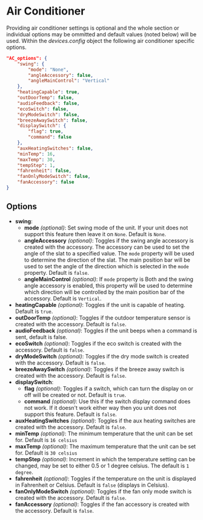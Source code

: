 # Air Conditioner

Providing air conditioner settings is optional and the whole section or individual options may be ommitted and default values (noted below) will be used. Within the *devices.config* object the following air conditioner specific options.

```json
"AC_options": {
    "swing": {
        "mode": "None",
        "angleAccessory": false,
        "angleMainControl": "Vertical"
    },
    "heatingCapable": true,
    "outDoorTemp": false,
    "audioFeedback": false,
    "ecoSwitch": false,
    "dryModeSwitch": false,
    "breezeAwaySwitch": false,
    "displaySwitch": {
        "flag": true,
        "command": false
    },
    "auxHeatingSwitches": false,
    "minTemp": 16,
    "maxTemp": 30,
    "tempStep": 1,
    "fahrenheit": false,
    "fanOnlyModeSwitch": false,
    "fanAccessory": false
}
```
## Options
- **swing**:
  - **mode** *(optional)*: Set swing mode of the unit. If your unit does not support this feature then leave it on `None`. Default is `None`.
  - **angleAccessory** *(optional)*: Toggles if the swing angle accessory is created with the accessory. The accessory can be used to set the angle of the slat to a specified value. The `mode` property will be used to determine the direction of the slat. The main position bar will be used to set the angle of the direction which is selected in the `mode` property. Default is `false`.
  - **angleMainControl** *(optional)*: If `mode` property is Both and the swing angle accessory is enabled, this property will be used to determine which direction will be controlled by the main position bar of the accessory. Default is `Vertical`.
- **heatingCapable** *(optional)*: Toggles if the unit is capable of heating. Default is `true`.
- **outDoorTemp** *(optional)*: Toggles if the outdoor temperature sensor is created with the accessory. Default is `false`.
- **audioFeedback** *(optional)*: Toggles if the unit beeps when a command is sent, default is false.
- **ecoSwitch** *(optional)*: Toggles if the eco switch is created with the accessory. Default is `false`.
- **dryModeSwitch** *(optional)*: Toggles if the dry mode switch is created with the accessory. Default is `false`.
- **breezeAwaySwitch** *(optional)*: Toggles if the breeze away switch is created with the accessory. Default is `false`.
- **displaySwitch**:
  - **flag** *(optional)*: Toggles if a switch, which can turn the display on or off will be created or not. Default is `true`.
  - **command** *(optional)*: Use this if the switch display command does not work. If it doesn't work either way then you unit does not support this feature. Default is `false`. 
- **auxHeatingSwitches** *(optional)*: Toggles if the aux heating switches are created with the accessory. Default is `false`.
- **minTemp** *(optional)*: The minimum temperature that the unit can be set for.  Default is `16 celsius`
- **maxTemp** *(optional)*: The maximum temperature that the unit can be set for.  Default is `30 celsius`
- **tempStep** *(optional)*: Increment in which the temperature setting can be changed, may be set to either 0.5 or 1 degree celsius. The default is `1 degree`.
- **fahrenheit** *(optional)*: Toggles if the temperature on the unit is displayed in Fahrenheit or Celsius. Default is `false` (displays in Celsius).
- **fanOnlyModeSwitch** *(optional)*: Toggles if the fan only mode switch is created with the accessory. Default is `false`.
- **fanAccessory** *(optional)*: Toggles if the fan accessory is created with the accessory. Default is `false`.
